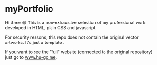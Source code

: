 # myPortfolio


Hi there 😃 This is a non-exhaustive selection of my professional work developed in HTML, plain CSS and javascript.

For security reasons, this repo does not contain the original vector artworks.  It's just a template .


If you want to see the "full" website (connected to the original repository) just go to www.hu-go.me.
